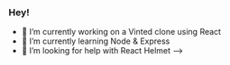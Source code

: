 ### Hey!

- 🔭 I’m currently working on a Vinted clone using React
- 🌱 I’m currently learning Node & Express
- 🤔 I’m looking for help with React Helmet 
-->
